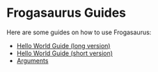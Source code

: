 # Frogasaurus Guides
Here are some guides on how to use Frogasaurus:
* [Hello World Guide (long version)](hello-world-long.md)
* [Hello World Guide (short version)](hello-world-short.md)
* [Arguments](arguments.md)
